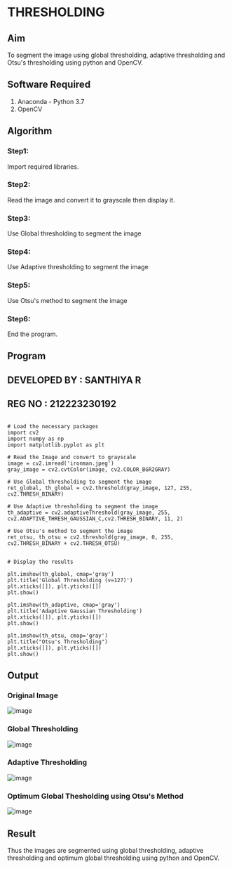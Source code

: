 # THRESHOLDING
## Aim
To segment the image using global thresholding, adaptive thresholding and Otsu's thresholding using python and OpenCV.

## Software Required
1. Anaconda - Python 3.7
2. OpenCV

## Algorithm

### Step1:
Import required libraries.

### Step2:
Read the image and convert it to grayscale then display it.

### Step3:
Use Global thresholding to segment the image

### Step4:
Use Adaptive thresholding to segment the image

### Step5:
Use Otsu's method to segment the image 

### Step6:
End the program.

## Program

## DEVELOPED BY : SANTHIYA R
## REG NO : 212223230192

```

# Load the necessary packages
import cv2
import numpy as np
import matplotlib.pyplot as plt

# Read the Image and convert to grayscale
image = cv2.imread('ironman.jpeg')
gray_image = cv2.cvtColor(image, cv2.COLOR_BGR2GRAY)

# Use Global thresholding to segment the image
ret_global, th_global = cv2.threshold(gray_image, 127, 255, cv2.THRESH_BINARY)

# Use Adaptive thresholding to segment the image
th_adaptive = cv2.adaptiveThreshold(gray_image, 255, cv2.ADAPTIVE_THRESH_GAUSSIAN_C,cv2.THRESH_BINARY, 11, 2)

# Use Otsu's method to segment the image 
ret_otsu, th_otsu = cv2.threshold(gray_image, 0, 255, cv2.THRESH_BINARY + cv2.THRESH_OTSU)


# Display the results

plt.imshow(th_global, cmap='gray')
plt.title('Global Thresholding (v=127)')
plt.xticks([]), plt.yticks([])
plt.show()

plt.imshow(th_adaptive, cmap='gray')
plt.title('Adaptive Gaussian Thresholding')
plt.xticks([]), plt.yticks([])
plt.show()

plt.imshow(th_otsu, cmap='gray')
plt.title("Otsu's Thresholding")
plt.xticks([]), plt.yticks([])
plt.show()

```
## Output

### Original Image

![image](https://github.com/user-attachments/assets/fca1f661-2ab1-4581-bfdc-1eea046a5983)


### Global Thresholding

![image](https://github.com/user-attachments/assets/8b7f2132-ac11-40a1-88f8-53006f013881)



### Adaptive Thresholding

![image](https://github.com/user-attachments/assets/4d569f72-8558-45e9-ad02-775eeaf982e2)




### Optimum Global Thesholding using Otsu's Method

![image](https://github.com/user-attachments/assets/93a98469-917e-4032-bab9-bc5905711b0d)




## Result
Thus the images are segmented using global thresholding, adaptive thresholding and optimum global thresholding using python and OpenCV.
